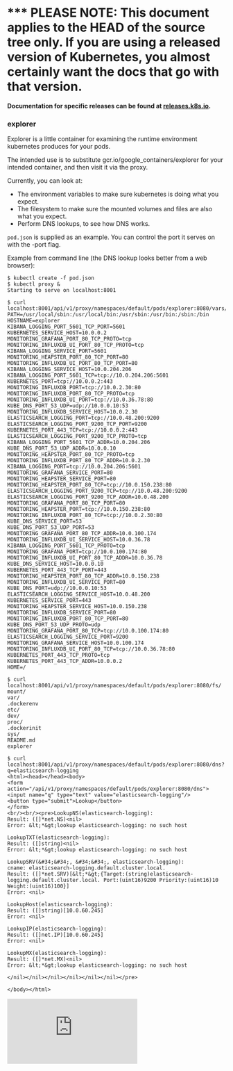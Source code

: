 <!-- BEGIN MUNGE: UNVERSIONED_WARNING -->

<!-- BEGIN STRIP_FOR_RELEASE -->

<h1>*** PLEASE NOTE: This document applies to the HEAD of the source
tree only. If you are using a released version of Kubernetes, you almost
certainly want the docs that go with that version.</h1>

<strong>Documentation for specific releases can be found at
[releases.k8s.io](http://releases.k8s.io).</strong>

<!-- END STRIP_FOR_RELEASE -->

<!-- END MUNGE: UNVERSIONED_WARNING -->
### explorer

Explorer is a little container for examining the runtime environment kubernetes produces for your pods.

The intended use is to substitute gcr.io/google_containers/explorer for your intended container, and then visit it via the proxy.

Currently, you can look at:
 * The environment variables to make sure kubernetes is doing what you expect.
 * The filesystem to make sure the mounted volumes and files are also what you expect.
 * Perform DNS lookups, to see how DNS works.

`pod.json` is supplied as an example. You can control the port it serves on with the -port flag.

Example from command line (the DNS lookup looks better from a web browser):
```
$ kubectl create -f pod.json
$ kubectl proxy &
Starting to serve on localhost:8001

$ curl localhost:8001/api/v1/proxy/namespaces/default/pods/explorer:8080/vars/
PATH=/usr/local/sbin:/usr/local/bin:/usr/sbin:/usr/bin:/sbin:/bin
HOSTNAME=explorer
KIBANA_LOGGING_PORT_5601_TCP_PORT=5601
KUBERNETES_SERVICE_HOST=10.0.0.2
MONITORING_GRAFANA_PORT_80_TCP_PROTO=tcp
MONITORING_INFLUXDB_UI_PORT_80_TCP_PROTO=tcp
KIBANA_LOGGING_SERVICE_PORT=5601
MONITORING_HEAPSTER_PORT_80_TCP_PORT=80
MONITORING_INFLUXDB_UI_PORT_80_TCP_PORT=80
KIBANA_LOGGING_SERVICE_HOST=10.0.204.206
KIBANA_LOGGING_PORT_5601_TCP=tcp://10.0.204.206:5601
KUBERNETES_PORT=tcp://10.0.0.2:443
MONITORING_INFLUXDB_PORT=tcp://10.0.2.30:80
MONITORING_INFLUXDB_PORT_80_TCP_PROTO=tcp
MONITORING_INFLUXDB_UI_PORT=tcp://10.0.36.78:80
KUBE_DNS_PORT_53_UDP=udp://10.0.0.10:53
MONITORING_INFLUXDB_SERVICE_HOST=10.0.2.30
ELASTICSEARCH_LOGGING_PORT=tcp://10.0.48.200:9200
ELASTICSEARCH_LOGGING_PORT_9200_TCP_PORT=9200
KUBERNETES_PORT_443_TCP=tcp://10.0.0.2:443
ELASTICSEARCH_LOGGING_PORT_9200_TCP_PROTO=tcp
KIBANA_LOGGING_PORT_5601_TCP_ADDR=10.0.204.206
KUBE_DNS_PORT_53_UDP_ADDR=10.0.0.10
MONITORING_HEAPSTER_PORT_80_TCP_PROTO=tcp
MONITORING_INFLUXDB_PORT_80_TCP_ADDR=10.0.2.30
KIBANA_LOGGING_PORT=tcp://10.0.204.206:5601
MONITORING_GRAFANA_SERVICE_PORT=80
MONITORING_HEAPSTER_SERVICE_PORT=80
MONITORING_HEAPSTER_PORT_80_TCP=tcp://10.0.150.238:80
ELASTICSEARCH_LOGGING_PORT_9200_TCP=tcp://10.0.48.200:9200
ELASTICSEARCH_LOGGING_PORT_9200_TCP_ADDR=10.0.48.200
MONITORING_GRAFANA_PORT_80_TCP_PORT=80
MONITORING_HEAPSTER_PORT=tcp://10.0.150.238:80
MONITORING_INFLUXDB_PORT_80_TCP=tcp://10.0.2.30:80
KUBE_DNS_SERVICE_PORT=53
KUBE_DNS_PORT_53_UDP_PORT=53
MONITORING_GRAFANA_PORT_80_TCP_ADDR=10.0.100.174
MONITORING_INFLUXDB_UI_SERVICE_HOST=10.0.36.78
KIBANA_LOGGING_PORT_5601_TCP_PROTO=tcp
MONITORING_GRAFANA_PORT=tcp://10.0.100.174:80
MONITORING_INFLUXDB_UI_PORT_80_TCP_ADDR=10.0.36.78
KUBE_DNS_SERVICE_HOST=10.0.0.10
KUBERNETES_PORT_443_TCP_PORT=443
MONITORING_HEAPSTER_PORT_80_TCP_ADDR=10.0.150.238
MONITORING_INFLUXDB_UI_SERVICE_PORT=80
KUBE_DNS_PORT=udp://10.0.0.10:53
ELASTICSEARCH_LOGGING_SERVICE_HOST=10.0.48.200
KUBERNETES_SERVICE_PORT=443
MONITORING_HEAPSTER_SERVICE_HOST=10.0.150.238
MONITORING_INFLUXDB_SERVICE_PORT=80
MONITORING_INFLUXDB_PORT_80_TCP_PORT=80
KUBE_DNS_PORT_53_UDP_PROTO=udp
MONITORING_GRAFANA_PORT_80_TCP=tcp://10.0.100.174:80
ELASTICSEARCH_LOGGING_SERVICE_PORT=9200
MONITORING_GRAFANA_SERVICE_HOST=10.0.100.174
MONITORING_INFLUXDB_UI_PORT_80_TCP=tcp://10.0.36.78:80
KUBERNETES_PORT_443_TCP_PROTO=tcp
KUBERNETES_PORT_443_TCP_ADDR=10.0.0.2
HOME=/

$ curl localhost:8001/api/v1/proxy/namespaces/default/pods/explorer:8080/fs/
mount/
var/
.dockerenv
etc/
dev/
proc/
.dockerinit
sys/
README.md
explorer

$ curl localhost:8001/api/v1/proxy/namespaces/default/pods/explorer:8080/dns?q=elasticsearch-logging
<html><head></head><body>
<form action="/api/v1/proxy/namespaces/default/pods/explorer:8080/dns">
<input name="q" type="text" value="elasticsearch-logging"/>
<button type="submit">Lookup</button>
</form>
<br/><br/><pre>LookupNS(elasticsearch-logging):
Result: ([]*net.NS)<nil>
Error: &lt;*&gt;lookup elasticsearch-logging: no such host

LookupTXT(elasticsearch-logging):
Result: ([]string)<nil>
Error: &lt;*&gt;lookup elasticsearch-logging: no such host

LookupSRV(&#34;&#34;, &#34;&#34;, elasticsearch-logging):
cname: elasticsearch-logging.default.cluster.local.
Result: ([]*net.SRV)[&lt;*&gt;{Target:(string)elasticsearch-logging.default.cluster.local. Port:(uint16)9200 Priority:(uint16)10 Weight:(uint16)100}]
Error: <nil>

LookupHost(elasticsearch-logging):
Result: ([]string)[10.0.60.245]
Error: <nil>

LookupIP(elasticsearch-logging):
Result: ([]net.IP)[10.0.60.245]
Error: <nil>

LookupMX(elasticsearch-logging):
Result: ([]*net.MX)<nil>
Error: &lt;*&gt;lookup elasticsearch-logging: no such host

</nil></nil></nil></nil></nil></nil></pre>

</body></html>
```


<!-- BEGIN MUNGE: GENERATED_ANALYTICS -->
[![Analytics](https://kubernetes-site.appspot.com/UA-36037335-10/GitHub/examples/explorer/README.md?pixel)]()
<!-- END MUNGE: GENERATED_ANALYTICS -->
